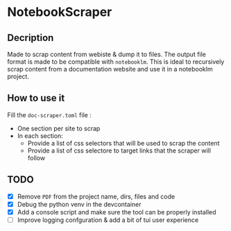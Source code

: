 # NotebookScraper

## Decription

Made to scrap content from webiste & dump it to files.
The output file format is made to be compatible with `notebooklm`.
This is ideal to recursively scrap content from a documentation website
and use it in a notebooklm project.

## How to use it

Fill the `doc-scraper.toml` file :

- One section per site to scrap
- In each section:
  - Provide a list of css selectors that will be used to scrap the content
  - Provide a list of css selectore to target links that the scraper will follow

## TODO

- [x] Remove `PDF` from the project name, dirs, files and code
- [x] Debug the python venv in the devcontainer
- [x] Add a console script and make sure the tool can be properly installed
- [ ] Improve logging confguration & add a bit of tui user experience
